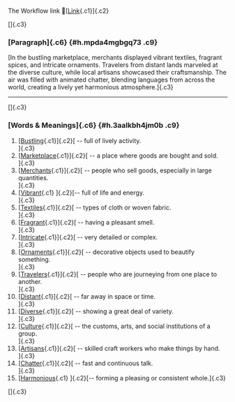 The Workflow link
👏[[Link](https://www.google.com/url?q=http://www.google.com&sa=D&source=editors&ust=1761295138191504&usg=AOvVaw2xQ26pbhqRGk8-jlFQiZnU){.c1}]{.c2}

[]{.c3}

### [Paragraph]{.c6} {#h.mpda4mgbgq73 .c9}

[In the bustling marketplace, merchants displayed vibrant textiles,
fragrant spices, and intricate ornaments. Travelers from distant lands
marveled at the diverse culture, while local artisans showcased their
craftsmanship. The air was filled with animated chatter, blending
languages from across the world, creating a lively yet harmonious
atmosphere.]{.c3}

------------------------------------------------------------------------

[]{.c3}

### [Words & Meanings]{.c6} {#h.3aalkbh4jm0b .c9}

1.  [[Bustling](https://www.google.com/url?q=http://www.google.com&sa=D&source=editors&ust=1761295138192410&usg=AOvVaw0BoQnmfq0AXcDaEfrl2fnC){.c1}]{.c2}[ --
    full of lively activity.\
    ]{.c3}
2.  [[Marketplace](https://www.google.com/url?q=http://www.google.com&sa=D&source=editors&ust=1761295138192600&usg=AOvVaw2JmQqzT4Q4Sd9jQTkPs4jt){.c1}]{.c2}[ --
    a place where goods are bought and sold.\
    ]{.c3}
3.  [[Merchants](https://www.google.com/url?q=http://www.google.com&sa=D&source=editors&ust=1761295138192757&usg=AOvVaw27OKhqmCK4cgFHeacNXq83){.c1}]{.c2}[ --
    people who sell goods, especially in large quantities.\
    ]{.c3}
4.  [[Vibrant](https://www.google.com/url?q=http://www.google.com&sa=D&source=editors&ust=1761295138192915&usg=AOvVaw19WgEVTX6_NB3xcqV_arTy){.c1}
    ]{.c2}[-- full of life and energy.\
    ]{.c3}
5.  [[Textiles](https://www.google.com/url?q=http://www.google.com&sa=D&source=editors&ust=1761295138193101&usg=AOvVaw1YEG3RNwb9D58dz8VeImEl){.c1}]{.c2}[ --
    types of cloth or woven fabric.\
    ]{.c3}
6.  [[Fragrant](https://www.google.com/url?q=http://www.google.com&sa=D&source=editors&ust=1761295138193334&usg=AOvVaw3-Ht1rIts5mXqBIYVClGWN){.c1}]{.c2}[ --
    having a pleasant smell.\
    ]{.c3}
7.  [[Intricate](https://www.google.com/url?q=http://www.google.com&sa=D&source=editors&ust=1761295138193496&usg=AOvVaw1CGVEh7nroJl2nToXBKtCK){.c1}]{.c2}[ --
    very detailed or complex.\
    ]{.c3}
8.  [[Ornaments](https://www.google.com/url?q=http://www.google.com&sa=D&source=editors&ust=1761295138193625&usg=AOvVaw1YtbDNsuvCzH7GQ-9SjqTb){.c1}]{.c2}[ --
    decorative objects used to beautify something.\
    ]{.c3}
9.  [[Travelers](https://www.google.com/url?q=http://www.google.com&sa=D&source=editors&ust=1761295138193864&usg=AOvVaw2djxJ700up3tlMa8uMOEC6){.c1}]{.c2}[ --
    people who are journeying from one place to another.\
    ]{.c3}
10. [[Distant](https://www.google.com/url?q=http://www.google.com&sa=D&source=editors&ust=1761295138194127&usg=AOvVaw36XvqNaFM_qzLZhufaDCzK){.c1}]{.c2}[ --
    far away in space or time.\
    ]{.c3}
11. [[Diverse](https://www.google.com/url?q=http://www.google.com&sa=D&source=editors&ust=1761295138194343&usg=AOvVaw04tq91BRBpfDUGykfdUSHm){.c1}]{.c2}[ --
    showing a great deal of variety.\
    ]{.c3}
12. [[Culture](https://www.google.com/url?q=http://www.google.com&sa=D&source=editors&ust=1761295138194507&usg=AOvVaw0YBmJKCrkPXy8SAv_XMQ5w){.c1}]{.c2}[ --
    the customs, arts, and social institutions of a group.\
    ]{.c3}
13. [[Artisans](https://www.google.com/url?q=http://www.google.com&sa=D&source=editors&ust=1761295138194691&usg=AOvVaw3SAssud3-yyV8MOPwF4N8v){.c1}]{.c2}[ --
    skilled craft workers who make things by hand.\
    ]{.c3}
14. [[Chatter](https://www.google.com/url?q=http://www.google.com&sa=D&source=editors&ust=1761295138194914&usg=AOvVaw1JmY3NismRzdRtqsove5gQ){.c1}]{.c2}[ --
    fast and continuous talk.\
    ]{.c3}
15. [[Harmonious](https://www.google.com/url?q=http://www.google.com&sa=D&source=editors&ust=1761295138195076&usg=AOvVaw3KePOeONDP2Yx9lE2q9moC){.c1}
    ]{.c2}[-- forming a pleasing or consistent whole.]{.c3}

[]{.c3}

